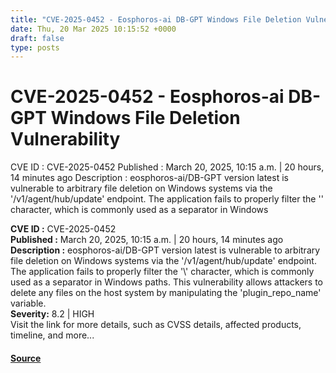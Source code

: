 ```yaml
---
title: "CVE-2025-0452 - Eosphoros-ai DB-GPT Windows File Deletion Vulnerability"
date: Thu, 20 Mar 2025 10:15:52 +0000
draft: false
type: posts
---
```

# CVE-2025-0452 - Eosphoros-ai DB-GPT Windows File Deletion Vulnerability





 CVE ID : CVE-2025-0452 Published : March 20, 2025, 10:15 a.m. | 20 hours, 14 minutes ago Description : eosphoros-ai/DB-GPT version latest is vulnerable to arbitrary file deletion on Windows systems via the '/v1/agent/hub/update' endpoint. The application fails to properly filter the '\' character, which is commonly used as a separator in Windows

**CVE ID :** CVE-2025-0452  
**Published :** March 20, 2025, 10:15 a.m. | 20 hours, 14 minutes ago  
**Description :** eosphoros-ai/DB-GPT version latest is vulnerable to arbitrary file deletion on Windows systems via the '/v1/agent/hub/update' endpoint. The application fails to properly filter the '\\' character, which is commonly used as a separator in Windows paths. This vulnerability allows attackers to delete any files on the host system by manipulating the 'plugin\_repo\_name' variable.  
**Severity:** 8.2 | HIGH  
Visit the link for more details, such as CVSS details, affected products, timeline, and more...

#### [Source](https://cvefeed.io/vuln/detail/CVE-2025-0452)

